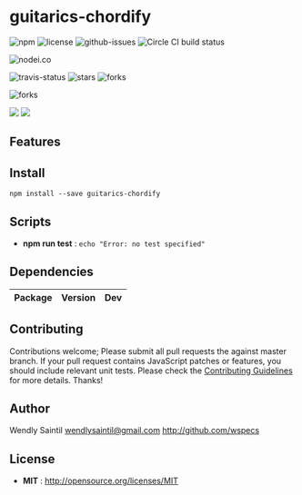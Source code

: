 # guitarics-chordify

![npm](https://img.shields.io/npm/v/guitarics-chordify.svg) ![license](https://img.shields.io/npm/l/guitarics-chordify.svg) ![github-issues](https://img.shields.io/github/issues/wspecs/guitarics-chordify.svg)  ![Circle CI build status](https://circleci.com/gh/wspecs/guitarics-chordify.svg?style=svg)



![nodei.co](https://nodei.co/npm/guitarics-chordify.png?downloads=true&downloadRank=true&stars=true)

![travis-status](https://img.shields.io/travis/wspecs/guitarics-chordify.svg)
![stars](https://img.shields.io/github/stars/wspecs/guitarics-chordify.svg)
![forks](https://img.shields.io/github/forks/wspecs/guitarics-chordify.svg)

![forks](https://img.shields.io/github/forks/wspecs/guitarics-chordify.svg)

![](https://david-dm.org/wspecs/guitarics-chordify/status.svg)
![](https://david-dm.org/wspecs/guitarics-chordify/dev-status.svg)

## Features


## Install

`npm install --save guitarics-chordify`


## Scripts

 - **npm run test** : `echo "Error: no test specified"`

## Dependencies

Package | Version | Dev
--- |:---:|:---:



## Contributing

Contributions welcome; Please submit all pull requests the against master branch. If your pull request contains JavaScript patches or features, you should include relevant unit tests. Please check the [Contributing Guidelines](contributng.md) for more details. Thanks!

## Author

Wendly Saintil <wendlysaintil@gmail.com> http://github.com/wspecs

## License

 - **MIT** : http://opensource.org/licenses/MIT
